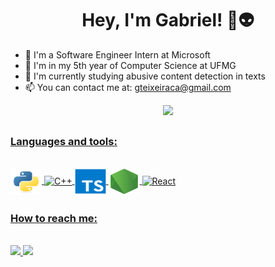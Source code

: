 <h1 align="center">
 Hey, I'm Gabriel! 👾👽
</h1>


- 🔎 I'm a Software Engineer Intern at Microsoft
- 📖 I'm in my 5th year of Computer Science at UFMG
- 🌱 I'm currently studying abusive content detection in texts
- 📫 You can contact me at: gteixeiraca@gmail.com

<div align="center">
  <a href="https://github.com/GabrielTeixeiraC">
  <img height="200em" src="https://github-readme-stats.vercel.app/api/top-langs/?username=GabrielTeixeiraC&layout=compact&langs_count=7&theme=tokyonight&hide=jupyter%20notebook"/>
</div>

##
<h3>Languages and tools:</h3>
<div style="display: inline_block"><br>
  <img align="center" alt="Python" height="40" width="50" src="https://raw.githubusercontent.com/devicons/devicon/master/icons/python/python-original.svg">
  <img align="center" alt="C++" height="40" width="50" src="https://cdn.jsdelivr.net/gh/devicons/devicon/icons/cplusplus/cplusplus-original.svg">

  <img align="center" alt="TS" height="40" width="50" src="https://raw.githubusercontent.com/devicons/devicon/master/icons/typescript/typescript-original.svg">
  <img align="center" alt="Nodejs" height="40" width="50" src="https://raw.githubusercontent.com/devicons/devicon/master/icons/nodejs/nodejs-original.svg">
  <img align="center" alt="React" height="40" width="50" src="https://cdn.jsdelivr.net/gh/devicons/devicon/icons/react/react-original.svg">
  
</div>

##
  
 <h3>How to reach me:</h3>
  </br>
<div> 
  <a href="https://www.linkedin.com/in/gabriel-teixeira-carvalho/" target="_blank"><img src="https://img.shields.io/badge/-LinkedIn-%230077B5?style=for-the-badge&logo=linkedin&logoColor=white" target="_blank">
  <a href = "mailto:gteixeiraca@gmail.com"><img src="https://img.shields.io/badge/-Gmail-%23333?style=for-the-badge&logo=gmail&logoColor=white" target="_blank"></a>
 
